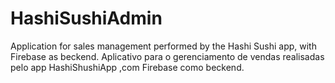 # HashiSushiAdmin
Application for sales management performed by the Hashi Sushi app, with Firebase as beckend. Aplicativo para o gerenciamento de vendas realisadas pelo app HashiShushiApp ,com Firebase como beckend.
